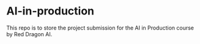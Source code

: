 # AI-in-production
This repo is to store the project submission for the AI in Production course by Red Dragon AI.

